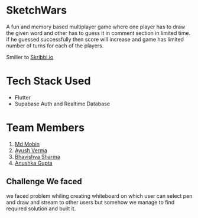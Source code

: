 # SketchWars
A fun and memory based multiplayer game where one player has to draw the given word and other has to guess it 
in comment section in limited time. if he guessed successfully then score will increase and game has limited number of turns
for each of the players.

Smilier to [Skribbl.io](https://skribbl.io/)

# Tech Stack Used 

- Flutter
- Supabase Auth and Realtime Database

# Team Members

1) [Md Mobin](https://twitter.com/smk_winner) 
2) [Ayush Verma](https://twitter.com/ayush02av)
3) [Bhavishya Sharma](https://github.com/Bhavishya-Sharma2310)
4) [Anushka Gupta](https://twitter.com/anushkaGupta333)


## Challenge We faced

we faced problem whiling creating whiteboard on which user can select pen and draw and stream to other users but somehow we manage to find required solution and built it.



